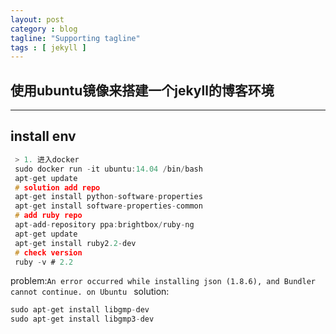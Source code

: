 ```yaml
---
layout: post
category : blog
tagline: "Supporting tagline"
tags : [ jekyll ]
---
```

使用ubuntu镜像来搭建一个jekyll的博客环境
---
<!--more-->
---

## install env

```C
 > 1. 进入docker
 sudo docker run -it ubuntu:14.04 /bin/bash
 apt-get update
 # solution add repo
 apt-get install python-software-properties
 apt-get install software-properties-common
 # add ruby repo
 apt-add-repository ppa:brightbox/ruby-ng
 apt-get update
 apt-get install ruby2.2-dev
 # check version
 ruby -v # 2.2
```

problem:`An error occurred while installing json (1.8.6), and Bundler cannot continue. on Ubuntu
`
solution:

```C
sudo apt-get install libgmp-dev
sudo apt-get install libgmp3-dev
```
